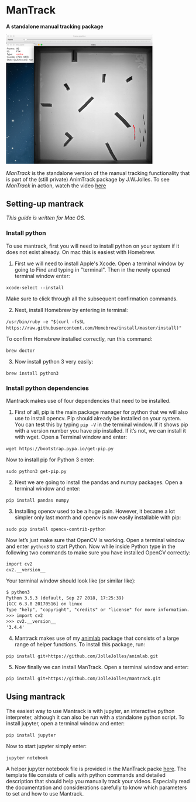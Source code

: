 <style type='text/css'>
img[alt=mantrack]{width: 400px; margin:0 auto;}
</style>

# ManTrack
**A standalone manual tracking package**

![mantrack](mantrack-in-action.png)

*ManTrack* is the standalone version of the manual tracking functionality
that is part of the (still private) AnimTrack package by J.W.Jolles. To see *ManTrack* in action, watch the video [here](https://www.youtube.com/watch?v=W6H6J0QbukkO)


Setting-up mantrack
------------
<em>This guide is written for Mac OS.</em>

### Install python
To use mantrack, first you will need to install python on your system if it does not exist already. On mac this is easiest with Homebrew.

1) First we will need to install Apple's Xcode. Open a terminal window by going to Find and typing in "terminal". Then in the newly opened terminal window enter:

`xcode-select --install`

Make sure to click through all the subsequent confirmation commands.

2) Next, install Homebrew by entering in terminal:

`/usr/bin/ruby -e "$(curl -fsSL https://raw.githubusercontent.com/Homebrew/install/master/install)"`

To confirm Homebrew installed correctly, run this command:

`brew doctor`

3) Now install python 3 very easily:

`brew install python3`

### Install python dependencies
Mantrack makes use of four dependencies that need to be installed.

1) First of all, pip is the main package manager for python that we will also use to install opencv. Pip should already be installed on your system. You can test this by typing `pip -V` in the terminal window. If it shows pip with a version number you have pip installed. If it’s not, we can install it with wget. Open a Terminal window and enter:

`wget https://bootstrap.pypa.io/get-pip.py`

Now to install pip for Python 3 enter:

`sudo python3 get-pip.py`

2) Next we are going to install the pandas and numpy packages. Open a terminal window and enter:

`pip install pandas numpy`

3) Installing opencv used to be a huge pain. However, it became a lot simpler only last month and opencv is now easily installable with pip:

`sudo pip install opencv-contrib-python`

Now let’s just make sure that OpenCV is working. Open a terminal window and enter `python3` to start Python. Now while inside Python type in the following two commands to make sure you have installed OpenCV correctly:

```
import cv2
cv2.__version__
```

Your terminal window should look like (or similar like):

```
$ python3
Python 3.5.3 (default, Sep 27 2018, 17:25:39)
[GCC 6.3.0 20170516] on linux
Type "help", "copyright", "credits" or "license" for more information.
>>> import cv2
>>> cv2.__version__
'3.4.4'
```

4) Mantrack makes use of my [animlab](https://github.com/jollejolles/AnimLab) package that consists of a large range of helper functions. To install this package, run:

`pip install git+https://github.com/JolleJolles/animlab.git`

5) Now finally we can install ManTrack. Open a terminal window and enter:

```bash
pip install git+https://github.com/JolleJolles/mantrack.git
```

Using mantrack
------------
The easiest way to use Mantrack is with jupyter, an interactive python interpreter, although it can also be run with a standalone python script. To install jupyter, open a terminal window and enter:

`pip install jupyter`

Now to start jupyter simply enter:

`jupyter notebook`

A helper jupyter notebook file is provided in the ManTrack packe [here](https://github.com/JolleJolles/mantrack/run_mantrack.ipynb). The template file consists of cells with python commands and detailed description that should help you manually track your videos. Especially read the documentation and considerations carefully to know which parameters to set and how to use Mantrack.
